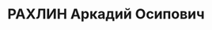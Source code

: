 ---
title: РАХЛИН Аркадий Осипович
description: 'Род. в 1900, г. Минск, еврей, обр.: начальное училище, бывший член ВКП(б).
  Проживал: г. Пятигорск.

  Арестован 05.06.1937. Приговор: ВМН. Расстрелян'
---
